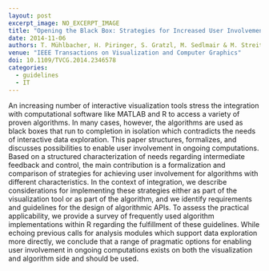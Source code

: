 ```yaml
---
layout: post
excerpt_image: NO_EXCERPT_IMAGE
title: "Opening the Black Box: Strategies for Increased User Involvement in Existing Algorithm Implementations"
date: 2014-11-06
authors: T. Mühlbacher, H. Piringer, S. Gratzl, M. Sedlmair & M. Streit
venue: "IEEE Transactions on Visualization and Computer Graphics"
doi: 10.1109/TVCG.2014.2346578
categories:
  - guidelines
  - IT
---
```

An increasing number of interactive visualization tools stress the integration with computational software like MATLAB and R to access a variety of proven algorithms. In many cases, however, the algorithms are used as black boxes that run to completion in isolation which contradicts the needs of interactive data exploration. This paper structures, formalizes, and discusses possibilities to enable user involvement in ongoing computations. Based on a structured characterization of needs regarding intermediate feedback and control, the main contribution is a formalization and comparison of strategies for achieving user involvement for algorithms with different characteristics. In the context of integration, we describe considerations for implementing these strategies either as part of the visualization tool or as part of the algorithm, and we identify requirements and guidelines for the design of algorithmic APIs. To assess the practical applicability, we provide a survey of frequently used algorithm implementations within R regarding the fulfillment of these guidelines. While echoing previous calls for analysis modules which support data exploration more directly, we conclude that a range of pragmatic options for enabling user involvement in ongoing computations exists on both the visualization and algorithm side and should be used.
